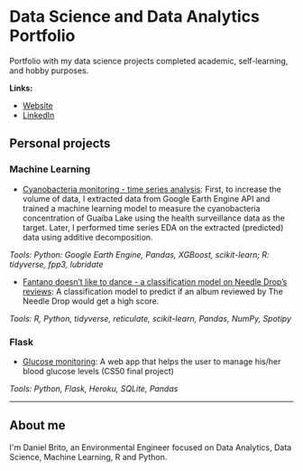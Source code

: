# Data Science and Data Analytics Portfolio

Portfolio with my data science projects completed academic, self-learning, and hobby purposes. 

**Links:**
* [Website](https://danielbrito.me/)
* [LinkedIn](https://www.linkedin.com/in/danieloliveiradebrito/)

## Personal projects
### Machine Learning

- [Cyanobacteria monitoring - time series analysis](https://github.com/ALFORRIAH/T01-daniel-brito): First, to increase the volume of data, I extracted data from Google Earth Engine API and trained a machine learning model to measure the cyanobacteria concentration of Guaíba Lake using the health surveillance data as the target. Later, I performed time series EDA on the extracted (predicted) data using additive decomposition.

_Tools: Python: Google Earth Engine, Pandas, XGBoost, scikit-learn; R: tidyverse, fpp3, lubridate_

- [Fantano doesn’t like to dance - a classification model on Needle Drop’s reviews](https://danielbrito.me/post/2021-07-24-fantano-doesn-t-like-to-dance-a-classification-model-on-needle-drop-s-reviews/): A classification model to predict if an album reviewed by The Needle Drop would get a high score.

_Tools: R, Python, tidyverse, reticulate, scikit-learn, Pandas, NumPy, Spotipy_

### Flask
- [Glucose monitoring](https://glicose-monit.herokuapp.com/): A web app that helps the user to manage his/her blood glucose levels (CS50 final project)

_Tools: Python, Flask, Heroku, SQLite, Pandas_

---

## About me

I'm Daniel Brito, an Environmental Engineer focused on Data Analytics, Data Science, Machine Learning, R and Python.
